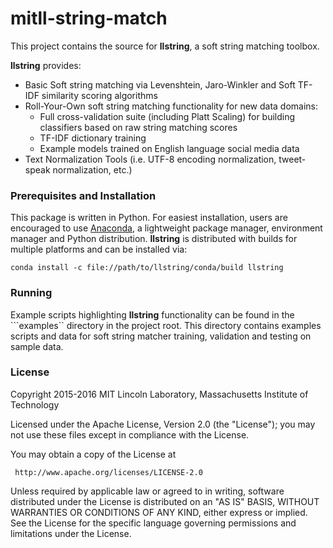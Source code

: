 # mitll-string-match

This project contains the source for **llstring**, a soft string matching toolbox. 

**llstring** provides:
* Basic Soft string matching via Levenshtein, Jaro-Winkler and Soft TF-IDF similarity scoring algorithms
* Roll-Your-Own soft string matching functionality for new data domains:
    * Full cross-validation suite (including Platt Scaling) for building classifiers based on raw string matching scores
    * TF-IDF dictionary training
    * Example models trained on English language social media data
* Text Normalization Tools (i.e. UTF-8 encoding normalization, tweet-speak normalization, etc.)


### Prerequisites and Installation

This package is written in Python. For easiest installation, users are encouraged to use [Anaconda](https://www.continuum.io/why-anaconda), a lightweight package manager, environment manager and Python distribution. **llstring** is distributed with builds for multiple platforms and can be installed via:

```shell
conda install -c file://path/to/llstring/conda/build llstring
```

### Running

Example scripts highlighting **llstring** functionality can be found in the ```examples`` directory in the project root. This directory contains examples scripts and data for soft string matcher training, validation and testing on sample data. 


### License

Copyright 2015-2016 MIT Lincoln Laboratory, Massachusetts Institute of Technology 

Licensed under the Apache License, Version 2.0 (the "License"); you may not use these files except in compliance with the License.

You may obtain a copy of the License at

     http://www.apache.org/licenses/LICENSE-2.0

Unless required by applicable law or agreed to in writing, software distributed under the License is distributed on an "AS IS" BASIS, WITHOUT WARRANTIES OR CONDITIONS OF ANY KIND, either express or implied. See the License for the specific language governing permissions and limitations under the License.
